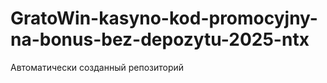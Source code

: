 # GratoWin-kasyno-kod-promocyjny-na-bonus-bez-depozytu-2025-ntx
Автоматически созданный репозиторий
